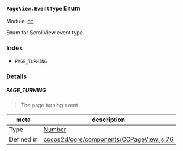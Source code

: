 ### `PageView.EventType` Enum



Module: [cc](../modules/cc.md)


Enum for ScrollView event type.


### Index
  - `PAGE_TURNING`

### Details


##### PAGE_TURNING

> The page turning event

| meta | description |
|------|-------------|
| Type | <a href="https://developer.mozilla.org/en/JavaScript/Reference/Global_Objects/Number" class="crosslink external" target="_blank">Number</a> |
| Defined in | [cocos2d/core/components/CCPageView.js:76](https://github.com/cocos-creator/engine/blob/9546fb0f9c421d190e0aba7645402156498449ea/cocos2d/core/components/CCPageView.js#L76) |


